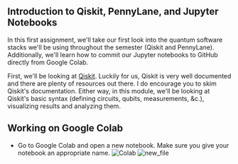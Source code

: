 ## Introduction to Qiskit, PennyLane, and Jupyter Notebooks
In this first assignment, we'll take our first look into the quantum software stacks we'll be using throughout the semester (Qiskit and PennyLane). Additionally, we'll learn how to commit our Jupyter notebooks to GitHub directly from Google Colab.

First, we'll be looking at [Qiskit](https://docs.quantum.ibm.com/guides). Luckily for us, Qiskit is very well documented and there are plenty of resources out there. I do encourage you to skim Qiskit's documentation. Either way, in this module, we'll be looking at Qiskit's basic syntax (defining circuits, qubits, measurements, &c.), visualizing results and analyzing them.

## Working on Google Colab

- Go to Google Colab and open a new notebook. Make sure you give your notebook an appropriate name.
  ![Colab](/assignment_1/images/colab_open.png)
  ![new_file](/assignment_1/images/new_notebook.png)
  
